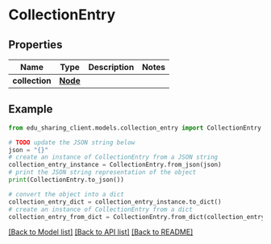 # CollectionEntry


## Properties

Name | Type | Description | Notes
------------ | ------------- | ------------- | -------------
**collection** | [**Node**](Node.md) |  | 

## Example

```python
from edu_sharing_client.models.collection_entry import CollectionEntry

# TODO update the JSON string below
json = "{}"
# create an instance of CollectionEntry from a JSON string
collection_entry_instance = CollectionEntry.from_json(json)
# print the JSON string representation of the object
print(CollectionEntry.to_json())

# convert the object into a dict
collection_entry_dict = collection_entry_instance.to_dict()
# create an instance of CollectionEntry from a dict
collection_entry_from_dict = CollectionEntry.from_dict(collection_entry_dict)
```
[[Back to Model list]](../README.md#documentation-for-models) [[Back to API list]](../README.md#documentation-for-api-endpoints) [[Back to README]](../README.md)


